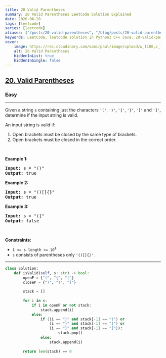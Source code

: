 ```yaml
---
title: 20 Valid Parentheses
summary: 20 Valid Parentheses LeetCode Solution Explained
date: 2020-06-20
tags: [leetcode]
series: [leetcode]
aliases: ["/posts/20-valid-parentheses", "/blog/posts/20-valid-parentheses", "/20-valid-parentheses"]
keywords: LeetCode, leetcode solution in Python3 C++ Java, 20-valid-parentheses solution
cover:
    image: https://res.cloudinary.com/samirpaul/image/upload/w_1100,c_fit,co_rgb:FFFFFF,l_text:Arial_70_bold:20 Valid Parentheses/problem-solving.webp
    alt: 20 Valid Parentheses
    hiddenInList: true
    hiddenInSingle: false
---
```



<h2><a href="https://leetcode.com/problems/valid-parentheses/">20. Valid Parentheses</a></h2><h3>Easy</h3><hr><div><p>Given a string <code>s</code> containing just the characters <code>'('</code>, <code>')'</code>, <code>'{'</code>, <code>'}'</code>, <code>'['</code> and <code>']'</code>, determine if the input string is valid.</p>

<p>An input string is valid if:</p>

<ol>
	<li>Open brackets must be closed by the same type of brackets.</li>
	<li>Open brackets must be closed in the correct order.</li>
</ol>

<p>&nbsp;</p>
<p><strong>Example 1:</strong></p>

<pre><strong>Input:</strong> s = "()"
<strong>Output:</strong> true
</pre>

<p><strong>Example 2:</strong></p>

<pre><strong>Input:</strong> s = "()[]{}"
<strong>Output:</strong> true
</pre>

<p><strong>Example 3:</strong></p>

<pre><strong>Input:</strong> s = "(]"
<strong>Output:</strong> false
</pre>

<p>&nbsp;</p>
<p><strong>Constraints:</strong></p>

<ul>
	<li><code>1 &lt;= s.length &lt;= 10<sup>4</sup></code></li>
	<li><code>s</code> consists of parentheses only <code>'()[]{}'</code>.</li>
</ul>
</div>

---




```python
class Solution:
    def isValid(self, s: str) -> bool:
        openP = {"(", "{", "["}
        closeP = {")", "}", "]"}
        
        stack = []
        
        for i in s:
            if i in openP or not stack:
                stack.append(i)
            else:
                if ((i == ")" and stack[-1] == "(") or 
                    (i == "}" and stack[-1] == "{") or 
                    (i == "]" and stack[-1] == "[")):
                        stack.pop()
                else:
                    stack.append(i)
        
        return len(stack) == 0
                
```
